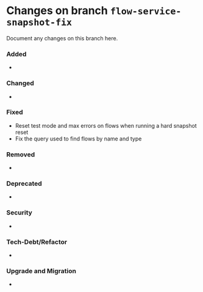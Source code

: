 # Changes on branch `flow-service-snapshot-fix`
Document any changes on this branch here.
### Added
- 

### Changed
- 

### Fixed
- Reset test mode and max errors on flows when running a hard snapshot reset
- Fix the query used to find flows by name and type

### Removed
- 

### Deprecated
- 

### Security
- 

### Tech-Debt/Refactor
- 

### Upgrade and Migration
- 
